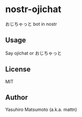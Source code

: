 # nostr-ojichat

おじちゃっと bot in nostr

## Usage

Say ojichat or おじちゃっと

## License

MIT

## Author

Yasuhiro Matsumoto (a.k.a. mattn)
